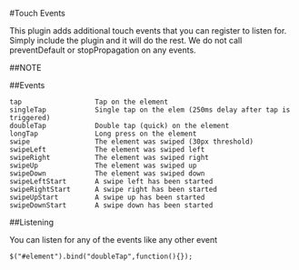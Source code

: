 #Touch Events

This plugin adds additional touch events that you can register to listen for.  Simply include the plugin and it will do the rest.  We do not call preventDefault or stopPropagation on any events.

##NOTE


##Events

```
tap                  Tap on the element
singleTap            Single tap on the elem (250ms delay after tap is triggered)
doubleTap            Double tap (quick) on the element
longTap              Long press on the element
swipe                The element was swiped (30px threshold)
swipeLeft            The element was swiped left
swipeRight           The element was swiped right
swipeUp              The element was swiped up
swipeDown            The element was swiped down
swipeLeftStart       A swipe left has been started
swipeRightStart      A swipe right has been started
swipeUpStart         A swipe up has been started
swipeDownStart       A swipe down has been started
```

##Listening

You can listen for any of the events like any other event

```
$("#element").bind("doubleTap",function(){});
```